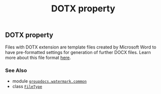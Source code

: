 ﻿---
title: DOTX property
second_title: GroupDocs.Watermark for Python via .NET API References
description: 
type: docs
url: /python-net/groupdocs.watermark.common/filetype/dotx/
is_root: false
weight: 120
---

## DOTX property


Files with DOTX extension are template files created by Microsoft Word to have pre-formatted settings
for generation of further DOCX files. Learn more about this file format
[here](https://wiki.fileformat.com/word-processing/dotx/).

### See Also
* module [`groupdocs.watermark.common`](../../)
* class [`FileType`](/watermark/python-net/groupdocs.watermark.common/filetype)
